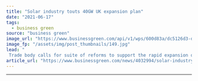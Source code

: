 ```yaml
---
title: "Solar industry touts 40GW UK expansion plan"
date: "2021-06-17"
tags: 
  - business green
source: "business green"
image_url: "https://www.businessgreen.com/api/v1/wps/600d83a/dc5126d3-d518-4f0d-b398-0bb3f8a2dda0/3/solar-iStock-628172246-185x114.jpg"
image_fp: "/assets/img/post_thumbnails/149.jpg"
lead: "
 Trade body calls for suite of reforms to support the rapid expansion of solar capacity through to 2030 ..."
article_url: "https://www.businessgreen.com/news/4032994/solar-industry-touts-40gw-uk-expansion-plan"
---
```


---
